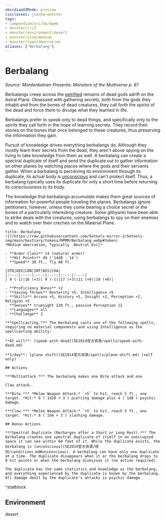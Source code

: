 ```yaml
---
obsidianUIMode: preview
cssclasses: json5e-monster
tags:
- compendium/src/5e/mpmm
- monster/cr/2
- monster/environment/desert
- monster/size/medium
- monster/type/aberration
aliases: ["Berbalang"]
---
```

# Berbalang
*Source: Mordenkainen Presents: Monsters of the Multiverse p. 61*  

Berbalangs creep across the [petrified](5E2014官方资源/规则/conditions.md#petrified) remains of dead gods adrift on the Astral Plane. Obsessed with gathering secrets, both from the gods they inhabit and from the bones of dead creatures, they call forth the spirits of the dead and force them to divulge what they learned in life.

Berbalangs prefer to speak only to dead things, and specifically only to the spirits they call forth in the hope of learning secrets. They record their stories on the bones that once belonged to these creatures, thus preserving the information they gain.

Pursuit of knowledge drives everything berbalangs do. Although they mostly learn their secrets from the dead, they aren't above spying on the living to take knowledge from them as well. A berbalang can create a spectral duplicate of itself and send the duplicate out to gather information on other planes by watching places where the gods and their servants gather. When a berbalang is perceiving its environment through its duplicate, its actual body is [unconscious](5E2014官方资源/规则/conditions.md#unconscious) and can't protect itself. Thus, a berbalang typically uses its duplicate for only a short time before returning its consciousness to its body.

The knowledge that berbalangs accumulate makes them great sources of information for powerful people traveling the planes. Berbalangs ignore petitioners, however, unless they come bearing a choice secret or the bones of a particularly interesting creature. Some githyanki have been able to strike deals with the creatures, using berbalangs to spy on their enemies and to watch over their creches on the Material Plane.

```ad-statblock
title: Berbalang
![](https://raw.githubusercontent.com/5etools-mirror-2/5etools-img/main/bestiary/tokens/MPMM/Berbalang.webp#token)
*Medium aberration, Typically  Neutral Evil*

- **Armor Class** 14 (natural armor)
- **Hit Points** 49 (`14d8 - 14`)
- **Speed** 30 ft., fly 40 ft.

|STR|DEX|CON|INT|WIS|CHA|
|:---:|:---:|:---:|:---:|:---:|:---:|
| 9 (-1)|16 (+3)| 9 (-1)|17 (+3)|11 (+0)|10 (+0)|

- **Proficiency Bonus** +2
- **Saving Throws** Dexterity +5, Intelligence +5
- **Skills** Arcana +5, History +5, Insight +2, Perception +2, Religion +5
- **Senses** truesight 120 ft., passive Perception 12
- **Languages** all
- **Challenge** 2

***Spellcasting.*** The berbalang casts one of the following spells, requiring no material components and using Intelligence as the spellcasting ability:

**At will**: [speak with dead](5E2014官方资源/spells/speak-with-dead.md)

**1/day**: [plane shift](5E2014官方资源/spells/plane-shift.md) (self only)

## Actions

***Multiattack.*** The berbalang makes one Bite attack and one

Claw attack.

***Bite.*** *Melee Weapon Attack:* `+5` to hit, reach 5 ft., one target. *Hit:* 8 (`1d10 + 3`) piercing damage plus 4 (`1d8`) psychic damage.

***Claw.*** *Melee Weapon Attack:* `+5` to hit, reach 5 ft., one target. *Hit:* 8 (`2d4 + 3`) slashing damage.

## Bonus Actions

***Spectral Duplicate (Recharges after a Short or Long Rest).*** The berbalang creates one spectral duplicate of itself in an unoccupied space it can see within 60 feet of it. While the duplicate exists, the berbalang is [unconscious](5E2014官方资源/规则/conditions.md#unconscious). A berbalang can have only one duplicate at a time. The duplicate disappears when it or the berbalang drops to 0 hit points or when the berbalang dismisses it (no action required).

The duplicate has the same statistics and knowledge as the berbalang, and everything experienced by the duplicate is known by the berbalang. All damage dealt by the duplicate's attacks is psychic damage.
```
^statblock

## Environment

desert